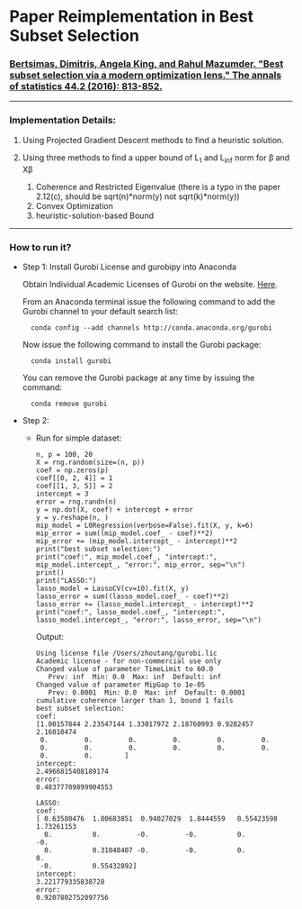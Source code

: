 # Paper Reimplementation in Best Subset Selection

### [Bertsimas, Dimitris, Angela King, and Rahul Mazumder. "Best subset selection via a modern optimization lens." The annals of statistics 44.2 (2016): 813-852.](https://projecteuclid.org/download/pdfview_1/euclid.aos/1458245736)

---
### Implementation Details:

1. Using Projected Gradient Descent methods to find a heuristic solution.
    
2. Using three methods to find a upper bound of L<sub>1</sub> and L<sub>inf</sub> norm for &beta; and X&beta;
    1. Coherence and Restricted Eigenvalue 
    (there is a typo in the paper 2.12(c), should be sqrt(n)*norm(y) not sqrt(k)*norm(y))
    2. Convex Optimization
    3. heuristic-solution-based Bound


---

### How to run it?
- Step 1: Install Gurobi License and gurobipy into Anaconda 

    Obtain Individual Academic Licenses of Gurobi on the website. [Here](https://www.gurobi.com/academia/academic-program-and-licenses/).

    From an Anaconda terminal issue the following command to add the Gurobi channel to your default search list:

        conda config --add channels http://conda.anaconda.org/gurobi
    Now issue the following command to install the Gurobi package:

        conda install gurobi
    You can remove the Gurobi package at any time by issuing the command:

        conda remove gurobi

- Step 2:

    - Run for simple dataset:
        ```
        n, p = 100, 20
        X = rng.random(size=(n, p))
        coef = np.zeros(p)
        coef[[0, 2, 4]] = 1
        coef[[1, 3, 5]] = 2
        intercept = 3
        error = rng.randn(n)
        y = np.dot(X, coef) + intercept + error
        y = y.reshape(n, )
        mip_model = L0Regression(verbose=False).fit(X, y, k=6)
        mip_error = sum((mip_model.coef_ - coef)**2)
        mip_error += (mip_model.intercept_ - intercept)**2
        print("best subset selection:")
        print("coef:", mip_model.coef_, "intercept:", mip_model.intercept_, "error:", mip_error, sep="\n")
        print()
        print("LASSO:")
        lasso_model = LassoCV(cv=10).fit(X, y)
        lasso_error = sum((lasso_model.coef_ - coef)**2)
        lasso_error += (lasso_model.intercept_ - intercept)**2
        print("coef:", lasso_model.coef_, "intercept:", lasso_model.intercept_, "error:", lasso_error, sep="\n")
        ```

        Output:
        ```
        Using license file /Users/zhoutang/gurobi.lic
        Academic license - for non-commercial use only
        Changed value of parameter TimeLimit to 60.0
           Prev: inf  Min: 0.0  Max: inf  Default: inf
        Changed value of parameter MipGap to 1e-05
           Prev: 0.0001  Min: 0.0  Max: inf  Default: 0.0001
        cumulative coherence larger than 1, bound 1 fails
        best subset selection:
        coef:
        [1.00157844 2.23547144 1.33017972 2.18760993 0.9282457  2.16010474
         0.         0.         0.         0.         0.         0.
         0.         0.         0.         0.         0.         0.
         0.         0.        ]
        intercept:
        2.4966815408189174
        error:
        0.48377709899904553
        
        LASSO:
        coef:
        [ 0.63580476  1.80683851  0.94027029  1.8444559   0.55423598  1.73261153
          0.          0.         -0.         -0.          0.         -0.
          0.          0.31048407 -0.         -0.          0.          0.
         -0.          0.55432892]
        intercept:
        3.221779335838728
        error:
        0.9207802752097756
        ```
      


